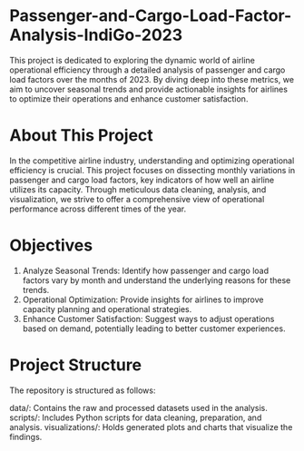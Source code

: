 # Passenger-and-Cargo-Load-Factor-Analysis-IndiGo-2023
This project is dedicated to exploring the dynamic world of airline operational efficiency through a detailed analysis of passenger and cargo load factors over the months of 2023. By diving deep into these metrics, we aim to uncover seasonal trends and provide actionable insights for airlines to optimize their operations and enhance customer satisfaction.

# About This Project
In the competitive airline industry, understanding and optimizing operational efficiency is crucial. This project focuses on dissecting monthly variations in passenger and cargo load factors, key indicators of how well an airline utilizes its capacity. Through meticulous data cleaning, analysis, and visualization, we strive to offer a comprehensive view of operational performance across different times of the year.

# Objectives
1. Analyze Seasonal Trends: Identify how passenger and cargo load factors vary by month and understand the underlying reasons for these trends.
2. Operational Optimization: Provide insights for airlines to improve capacity planning and operational strategies.
3. Enhance Customer Satisfaction: Suggest ways to adjust operations based on demand, potentially leading to better customer experiences.

# Project Structure
The repository is structured as follows:

data/: Contains the raw and processed datasets used in the analysis.
scripts/: Includes Python scripts for data cleaning, preparation, and analysis.
visualizations/: Holds generated plots and charts that visualize the findings.

